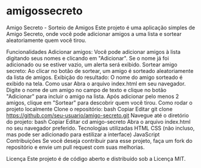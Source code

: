 # amigossecreto
Amigo Secreto - Sorteio de Amigos
Este projeto é uma aplicação simples de Amigo Secreto, onde você pode adicionar amigos a uma lista e sortear aleatoriamente quem você tirou.

Funcionalidades
Adicionar amigos: Você pode adicionar amigos à lista digitando seus nomes e clicando em "Adicionar". Se o nome já foi adicionado ou se estiver vazio, um alerta será exibido.
Sortear amigo secreto: Ao clicar no botão de sortear, um amigo é sorteado aleatoriamente da lista de amigos.
Exibição do resultado: O nome do amigo sorteado é exibido na tela.
Como usar
Abra o arquivo index.html em seu navegador.
Digite o nome de um amigo no campo de texto e clique no botão "Adicionar" para incluir o amigo na lista.
Após adicionar pelo menos 2 amigos, clique em "Sortear" para descobrir quem você tirou.
Como rodar o projeto localmente
Clone o repositório:
bash
Copiar
Editar
git clone https://github.com/seu-usuario/amigo-secreto.git
Navegue até o diretório do projeto:
bash
Copiar
Editar
cd amigo-secreto
Abra o arquivo index.html no seu navegador preferido.
Tecnologias utilizadas
HTML
CSS (não incluso, mas pode ser adicionado para estilizar a interface)
JavaScript
Contribuições
Se você deseja contribuir para esse projeto, faça um fork do repositório e envie um pull request com suas melhorias.

Licença
Este projeto é de código aberto e distribuído sob a Licença MIT.
